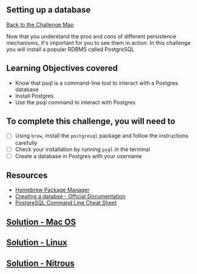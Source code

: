 ## Setting up a database

[Back to the Challenge Map](0_challenge_map.md)

Now that you understand the pros and cons of different persistence mechanisms, it's important for you to see them in action. In this challenge you will install a popular RDBMS called PostgreSQL

## Learning Objectives covered

* Know that psql is a command-line tool to interact with a Postgres database
* Install Postgres
* Use the psql command to interact with Postgres

## To complete this challenge, you will need to

- [ ] Using `brew`, install the `postgresql` package and follow the instructions carefully
- [ ] Check your installation by running `psql` in the terminal
- [ ] Create a database in Postgres with your username

## Resources

* [Homebrew Package Manager](http://brew.sh/)
* [Creating a databse - Official Documentation](http://www.postgresql.org/docs/9.5/static/tutorial-createdb.html)
* [PostgreSQL Command Line Cheat Sheet](http://blog.jasonmeridth.com/posts/postgresql-command-line-cheat-sheet/)

## [Solution - Mac OS](solutions/03_mac.md)
## [Solution - Linux](solutions/03_linux.md)
## [Solution - Nitrous](solutions/03_nitrous.md)
